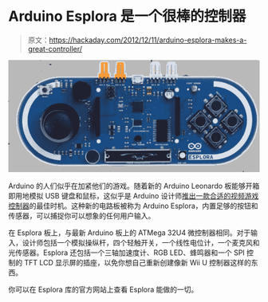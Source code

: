 # Arduino Esplora 是一个很棒的控制器

> 原文：<https://hackaday.com/2012/12/11/arduino-esplora-makes-a-great-controller/>

![duino](img/b224c3edb7771fd372d05d8bc8f26f8e.png)

Arduino 的人们似乎在加紧他们的游戏。随着新的 Arduino Leonardo 板能够开箱即用地模拟 USB 键盘和鼠标，这似乎是 Arduino 设计师[推出一款合适的视频游戏控制器](http://arduino.cc/en/Main/ArduinoBoardEsplora)的最佳时机。这种新的电路板被称为 Arduino Esplora，内置足够的按钮和传感器，可以捕捉你可以想象的任何用户输入。

在 Esplora 板上，与最新 Arduino 板上的 ATMega 32U4 微控制器相同。对于输入，设计师包括一个模拟操纵杆，四个轻触开关，一个线性电位计，一个麦克风和光传感器。Esplora 还包括一个三轴加速度计、RGB LED、蜂鸣器和一个 SPI 控制的 TFT LCD 显示屏的插座，以免你想自己重新创建像新 Wii U 控制器这样的东西。

你可以在 Esplora 库的官方网站上查看 Esplora 能做的一切。